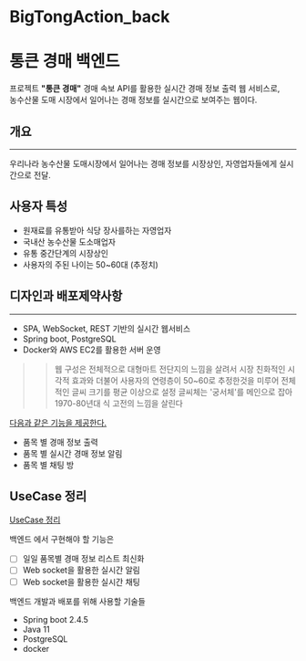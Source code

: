 # BigTongAction_back
# 통큰 경매 백엔드 

프로젝트 **"통큰 경매"**
경매 속보 API를 활용한 실시간 경매 정보 출력 웹 서비스로,<br>
농수산물 도매 시장에서 일어나는 경매 정보를 실시간으로 보여주는 웹이다. <br>

## 개요
---
 우리나라 농수산물 도매시장에서 일어나는 경매 정보를 
 시장상인, 자영업자들에게 실시간으로 전달.

## 사용자 특성
- 원재료를 유통받아 식당 장사를하는 자영업자
 - 국내산 농수산물 도소매업자
 - 유통 중간단계의 시장상인
 - 사용자의 주된 나이는 50~60대 (추정치)

## 디자인과 배포제약사항
---
- SPA, WebSocket, REST 기반의 실시간 웹서비스
- Spring boot, PostgreSQL
- Docker와 AWS EC2를 활용한 서버 운영

>> 웹 구성은 전체적으로 대형마트 전단지의 느낌을 살려서
>> 시장 친화적인 시각적 효과와
>> 더불어 사용자의 연령층이 50~60로 추정한것을 미루어
>> 전체적인 글씨 크기를 평균 이상으로 설정
>> 글씨체는 '궁서체'를 메인으로 잡아
>> 1970-80년대 식 고전의 느낌을 살린다

<u>다음과 같은 기능을 제공한다.</u>

  - 품목 별 경매 정보 출력
  - 품목 별 실시간 경매 정보 알림
  - 품목 별 채팅 방

## UseCase 정리
 <a href src="https://github.com/CodingWasabi/BigTongAction_back/wiki/UseCase-%EC%A0%95%EB%A6%AC">UseCase 정리</a>

백엔드 에서 구현해야 할 기능은
- [ ] 일일 품목별 경매 정보 리스트 최신화
- [ ] Web socket을 활용한 실시간 알림
- [ ] Web socket을 활용한 실시간 채팅

백엔드 개발과 배포를 위해 사용할 기술들

  - Spring boot 2.4.5
  - Java 11
  - PostgreSQL
  - docker
